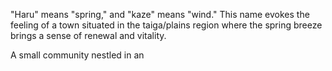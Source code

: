 "Haru" means "spring," and "kaze" means "wind." This name evokes the feeling of a town situated in the taiga/plains region where the spring breeze brings a sense of renewal and vitality.

A small community nestled in an  